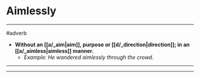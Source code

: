 # Aimlessly
---
#adverb
- **Without an [[a/_aim|aim]], purpose or [[d/_direction|direction]]; in an [[a/_aimless|aimless]] manner.**
	- _Example: He wandered aimlessly through the crowd._
---
---

